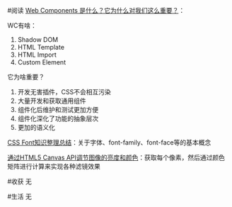 #阅读
[Web Components 是什么？它为什么对我们这么重要？](http://www.html-js.com/article/2779)：

WC有啥：

1. Shadow DOM
2. HTML Template
3. HTML Import
4. Custom Element

它为啥重要？

1. 开发无害插件，CSS不会相互污染
2. 大量开发和获取通用组件
3. 组件化后维护和测试更加方便
4. 组件化深化了功能的抽象层次
5. 更加的语义化

[CSS Font知识整理总结](http://www.cnblogs.com/dojo-lzz/p/4375347.html)：关于字体、font-family、font-face等的基本概念

[通过HTML5 Canvas API调节图像的亮度和颜色](http://jiongks.name/blog/color-matrix-filters-using-the-html5-canvas/)：获取每个像素，然后通过颜色矩阵进行计算来实现各种滤镜效果

#收获
无

#生活
无
